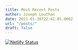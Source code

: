 ```yaml
---
title: Most Recent Posts
author: Joseph Louthan
date: 2021-01-30T22:41:05.006Z
url: "/posts/"
draft: false
---
```

[![Netlify Status](https://api.netlify.com/api/v1/badges/68eb3540-2cf6-42c3-be87-cac7f1289a57/deploy-status)](https://app.netlify.com/sites/festive-hopper-1abe84/deploys)
